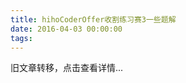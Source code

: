 ```yaml
---
title: hihoCoderOffer收割练习赛3一些题解
date: 2016-04-03 00:00:00
tags:
---
```


旧文章转移，点击查看详情...
<script src='/old/loader.js'></script>